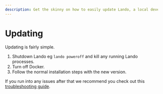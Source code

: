 ```yaml
---
description: Get the skinny on how to easily update Lando, a local development and DevOps tool, on macOS, Windows and Linux.
---
```


# Updating

Updating is fairly simple.

1.  Shutdown Lando eg `lando poweroff` and kill any running Lando processes.
2.  Turn off Docker.
3.  Follow the normal installation steps with the new version.

If you run into any issues after that we recommend you check out this [troubleshooting guide](./../help/updating.md).
